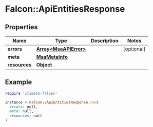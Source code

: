 # Falcon::ApiEntitiesResponse

## Properties

| Name | Type | Description | Notes |
| ---- | ---- | ----------- | ----- |
| **errors** | [**Array&lt;MsaAPIError&gt;**](MsaAPIError.md) |  | [optional] |
| **meta** | [**MsaMetaInfo**](MsaMetaInfo.md) |  |  |
| **resources** | **Object** |  |  |

## Example

```ruby
require 'crimson-falcon'

instance = Falcon::ApiEntitiesResponse.new(
  errors: null,
  meta: null,
  resources: null
)
```

